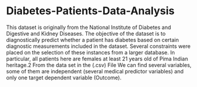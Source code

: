 # Diabetes-Patients-Data-Analysis

This dataset is originally from the National Institute of Diabetes and Digestive and Kidney Diseases. The objective of the dataset is to diagnostically predict whether a patient has diabetes based on certain diagnostic measurements included in the dataset. Several constraints were placed on the selection of these instances from a larger database. In particular, all patients here are females at least 21 years old of Pima Indian heritage.2 From the data set in the (.csv) File We can find several variables, some of them are independent (several medical predictor variables) and only one target dependent variable (Outcome).
